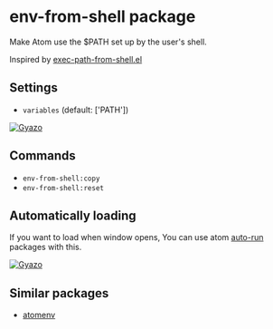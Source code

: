 # env-from-shell package

Make Atom use the $PATH set up by the user's shell.

Inspired by [exec-path-from-shell.el](https://github.com/purcell/exec-path-from-shell)

## Settings

* `variables` (default: ['PATH'])

[![Gyazo](http://i.gyazo.com/b8b749c268c2eee06c4c4136deda93ef.png)](http://gyazo.com/b8b749c268c2eee06c4c4136deda93ef)

## Commands

* `env-from-shell:copy`
* `env-from-shell:reset`

## Automatically loading

If you want to load when window opens, You can use atom [auto-run](https://atom.io/packages/auto-run) packages with this.

[![Gyazo](http://i.gyazo.com/90da7e6f07f21b55571ff41f1604d442.png)](http://gyazo.com/90da7e6f07f21b55571ff41f1604d442)

## Similar packages

* [atomenv](https://atom.io/packages/atomenv)

